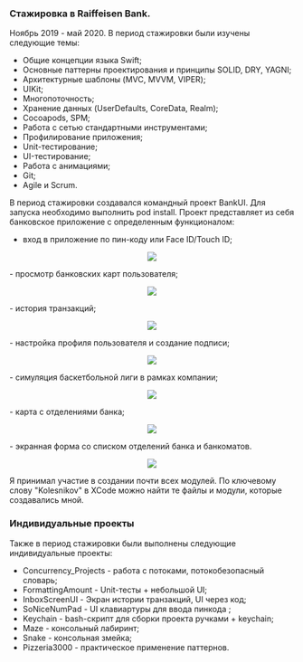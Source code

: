 ### Стажировка в Raiffeisen Bank. 
Ноябрь 2019 - май 2020.
В период стажировки были изучены следующие темы:
- Общие концепции языка Swift;
- Основные паттерны проектирования и принципы SOLID, DRY, YAGNI;
- Архитектурные шаблоны (MVC, MVVM, VIPER);
- UIKit;
- Многопоточность;
- Хранение данных (UserDefaults, CoreData, Realm);
- Cocoapods, SPM;
- Работа с сетью стандартными инструментами;
- Профилирование приложения;
- Unit-тестирование;
- UI-тестирование;
- Работа с анимациями;
- Git;
- Agile и Scrum.

В период стажировки создавался командный проект BankUI. Для запуска необходимо выполнить pod install. Проект представляет из себя банковское приложение с определенным функционалом:
- вход в приложение по пин-коду или Face ID/Touch ID;
<p align="center"> 
<img src="./screens/screen0.jpg">
</p>
- просмотр банковских карт пользователя;
<p align="center"> 
<img src="./screens/screen1.jpg">
</p>
- история транзакций;
<p align="center"> 
<img src="./screens/screen2.jpg">
</p>
- настройка профиля пользователя и создание подписи;
<p align="center"> 
<img src="./screens/screen3.jpg">
</p>
- симуляция баскетбольной лиги в рамках компании;
<p align="center"> 
<img src="./screens/screen4.jpg">
</p>
- карта с отделениями банка;
<p align="center"> 
<img src="./screens/screen6.jpg">
</p>
- экранная форма со списком отделений банка и банкоматов.
<p align="center"> 
<img src="./screens/screen8.jpg">
</p>

 Я принимал участие в создании почти всех модулей. По ключевому слову "Kolesnikov" в XCode можно найти те файлы и модули, которые создавались мной. 
### Индивидуальные проекты
Также в период стажировки были выполнены следующие индивидуальные проекты:
 - Concurrency_Projects - работа с потоками, потокобезопасный словарь;
 - FormattingAmount - Unit-тесты + небольшой UI;
 - InboxScreenUI - Экран истории транзакций, UI через код;
 - SoNiceNumPad - UI клавиартуры для ввода пинкода ;
 - Keychain - bash-скрипт для сборки проекта ручками + keychain;
 - Maze - консольный лабиринт;
 - Snake - консольная змейка;
 - Pizzeria3000 - практическое применение паттернов.
